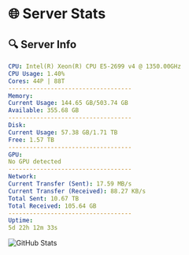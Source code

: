 # 🌐 Server Stats
## 🔍 Server Info
```yaml
CPU: Intel(R) Xeon(R) CPU E5-2699 v4 @ 1350.00GHz
CPU Usage: 1.40%
Cores: 44P | 88T
-----------------------------------
Memory:
Current Usage: 144.65 GB/503.74 GB
Available: 355.68 GB
-----------------------------------
Disk:
Current Usage: 57.38 GB/1.71 TB
Free: 1.57 TB
-----------------------------------
GPU:
No GPU detected
-----------------------------------
Network:
Current Transfer (Sent): 17.59 MB/s
Current Transfer (Received): 88.27 KB/s
Total Sent: 10.67 TB
Total Received: 105.64 GB
-----------------------------------
Uptime:
5d 22h 12m 33s
```
![GitHub Stats](https://img.shields.io/badge/Updated-2025-03-13_19:35:22-blue)